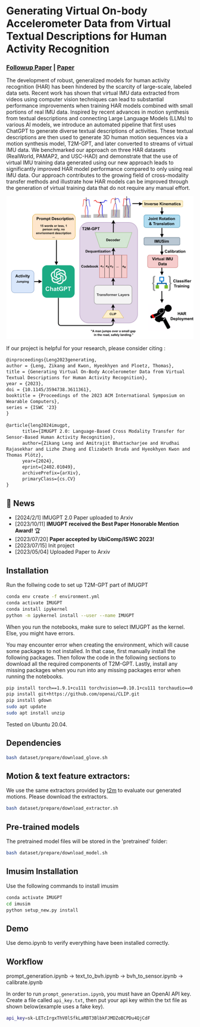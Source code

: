 # Generating Virtual On-body Accelerometer Data from Virtual Textual Descriptions for Human Activity Recognition

### [Followup Paper](https://arxiv.org/abs/2402.01049) | [Paper](https://dl.acm.org/doi/10.1145/3594738.3611361)

The development of robust, generalized models for human activity recognition (HAR) has been hindered by the scarcity of large-scale, labeled data sets. Recent work has shown that virtual IMU data extracted from videos using computer vision techniques can lead to substantial performance improvements when training HAR models combined with small portions of real IMU data. Inspired by recent advances in motion synthesis from textual descriptions and connecting Large Language Models (LLMs) to various AI models, we introduce an automated pipeline that first uses ChatGPT to generate diverse textual descriptions of activities. These textual descriptions are then used to generate 3D human motion sequences via a motion synthesis model, T2M-GPT, and later converted to streams of virtual IMU data. We benchmarked our approach on three HAR datasets (RealWorld, PAMAP2, and USC-HAD) and demonstrate that the use of virtual IMU training data generated using our new approach leads to significantly improved HAR model performance compared to only using real IMU data. Our approach contributes to the growing field of cross-modality transfer methods and illustrate how HAR models can be improved through the generation of virtual training data that do not require any manual effort.

![Example Image](IMUGPT.png)

If our project is helpful for your research, please consider citing :

```
@inproceedings{Leng2023generating,
author = {Leng, Zikang and Kwon, Hyeokhyen and Ploetz, Thomas},
title = {Generating Virtual On-Body Accelerometer Data from Virtual Textual Descriptions for Human Activity Recognition},
year = {2023},
doi = {10.1145/3594738.3611361},
booktitle = {Proceedings of the 2023 ACM International Symposium on Wearable Computers},
series = {ISWC '23}
}

@article{leng2024imugpt,
      title={IMUGPT 2.0: Language-Based Cross Modality Transfer for Sensor-Based Human Activity Recognition},
      author={Zikang Leng and Amitrajit Bhattacharjee and Hrudhai Rajasekhar and Lizhe Zhang and Elizabeth Bruda and Hyeokhyen Kwon and Thomas Plötz},
      year={2024},
      eprint={2402.01049},
      archivePrefix={arXiv},
      primaryClass={cs.CV}
}
```

## 🚩 News

- [2024/2/1] IMUGPT 2.0 Paper uploaded to Arxiv
- [2023/10/11] **IMUGPT received the Best Paper Honorable Mention Award!** 🏆
- [2023/07/20] **Paper accepted by UbiComp/ISWC 2023!**
- [2023/07/15] Init project
- [2023/05/04] Uploaded Paper to Arxiv

## Installation

Run the follwing code to set up T2M-GPT part of IMUGPT

```bash
conda env create -f environment.yml
conda activate IMUGPT
conda install ipykernel
python -m ipykernel install --user --name IMUGPT
```

When you run the notebooks, make sure to select IMUGPT as the kernel. Else, you might have errors.

You may encounter error when creating the environment, which will cause some packages to not installed. In that case, first manually install the following packages. Then follow the code in the following sections to download all the required components of T2M-GPT. Lastly, install any missing packages when you run into any missing packages error when running the notebooks.

```bash
pip install torch==1.9.1+cu111 torchvision==0.10.1+cu111 torchaudio==0.9.1 -f https://download.pytorch.org/whl/torch_stable.html
pip install git+https://github.com/openai/CLIP.git
pip install gdown
sudo apt update
sudo apt install unzip
```

Tested on Ubuntu 20.04.

## Dependencies

```bash
bash dataset/prepare/download_glove.sh
```

## Motion & text feature extractors:

We use the same extractors provided by [t2m](https://github.com/EricGuo5513/text-to-motion) to evaluate our generated motions. Please download the extractors.

```bash
bash dataset/prepare/download_extractor.sh
```

## Pre-trained models

The pretrained model files will be stored in the 'pretrained' folder:

```bash
bash dataset/prepare/download_model.sh
```

## Imusim Installation

Use the following commands to install imusim

```bash
conda activate IMUGPT
cd imusim
python setup_new.py install
```

## Demo

Use demo.ipynb to verify everything have been installed correctly.

## Workflow

prompt_generation.ipynb -> text_to_bvh.ipynb -> bvh_to_sensor.ipynb -> calibrate.ipynb

In order to run `prompt_generation.ipynb`, you must have an OpenAI API key. Create a file called `api_key.txt`, then put your api key within the txt file as shown below(example uses a fake key).

```bash
api_key=sk-LETcIrgxThV0lSfkLaRBT3BlbkFJMDZoBCPDu4QjCdF
```
